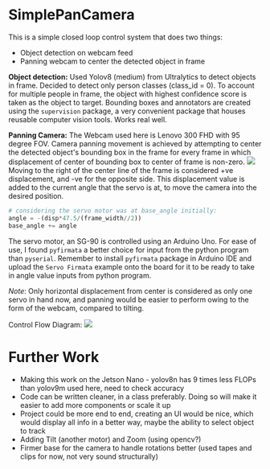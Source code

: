 # SimplePanCamera
This is a simple closed loop control system that does two things:
- Object detection on webcam feed
- Panning webcam to center the detected object in frame

<b>Object detection:</b>
Used Yolov8 (medium) from Ultralytics to detect objects in frame. Decided to detect only person classes (class_id = 0). To account for multiple people in frame, the object with highest confidence score is taken as the object to target. Bounding boxes and annotators are created using the `supervision` package, a very convenient package that houses reusable computer vision tools. Works real well.

<b>Panning Camera:</b>
The Webcam used here is Lenovo 300 FHD with 95 degree FOV. Camera panning movement is achieved by attempting to center the detected object's bounding box in the frame for every frame in which displacement of center of bounding box to center of frame is non-zero.
<img src = C:\Users\neerz\OneDrive\Documents\MindPlace\Images\panCamera_frame.excalidraw.png>
Moving to the right of the center line of the frame is considered +ve displacement, and -ve for the opposite side. This displacement value is added to the current angle that the servo is at, to move the camera into the desired position.
```Python
# considering the servo motor was at base_angle initially:
angle = -(disp*47.5/(frame_width//2))
base_angle += angle
```
The servo motor, an SG-90 is controlled using an Arduino Uno. For ease of use, I found `pyfirmata` a better choice for input from the python program than `pyserial`. Remember to install `pyfirmata` package in Arduino IDE and upload the `Servo Firmata` example onto the board for it to be ready to take in angle value inputs from python program.

_Note_: Only horizontal displacement from center is considered as only one servo in hand now, and panning would be easier to perform owing to the form of the webcam, compared to tilting.

Control Flow Diagram:
<img src = C:\Users\neerz\OneDrive\Documents\MindPlace\Images\PanCamera_ControlFlow.png>


# Further Work
- Making this work on the Jetson Nano - yolov8n has 9 times less FLOPs than yolov9m used here, need to check accuracy
- Code can be written cleaner, in a class preferably. Doing so will make it easier to add more components or scale it up
- Project could be more end to end, creating an UI would be nice, which would display all info in a better way, maybe the ability to select object to track
- Adding Tilt (another motor) and Zoom (using opencv?)
- Firmer base for the camera to handle rotations better (used tapes and clips for now, not very sound structurally)
